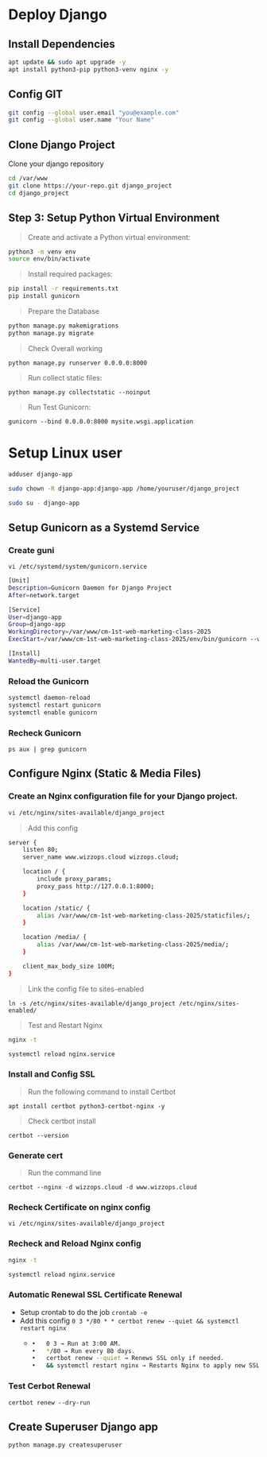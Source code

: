 # Deploy Django

## Install Dependencies

```sh
apt update && sudo apt upgrade -y
apt install python3-pip python3-venv nginx -y
```

## Config GIT

```sh
git config --global user.email "you@example.com"
git config --global user.name "Your Name"
```

## Clone Django Project

Clone your django repository

```sh
cd /var/www
git clone https://your-repo.git django_project
cd django_project
```

## Step 3: Setup Python Virtual Environment

> Create and activate a Python virtual environment:

```sh
python3 -m venv env
source env/bin/activate
```

> Install required packages:

```sh
pip install -r requirements.txt
pip install gunicorn
```

> Prepare the Database

```sh
python manage.py makemigrations
python manage.py migrate
```

> Check Overall working

`python manage.py runserver 0.0.0.0:8000`

> Run collect static files:

`python manage.py collectstatic --noinput`

> Run Test Gunicorn:

`gunicorn --bind 0.0.0.0:8000 mysite.wsgi.application`

# Setup Linux user

```sh
adduser django-app

sudo chown -R django-app:django-app /home/youruser/django_project

sudo su - django-app
```

## Setup Gunicorn as a Systemd Service

### Create guni

`vi /etc/systemd/system/gunicorn.service`

```sh
[Unit]
Description=Gunicorn Daemon for Django Project
After=network.target

[Service]
User=django-app
Group=django-app
WorkingDirectory=/var/www/cm-1st-web-marketing-class-2025
ExecStart=/var/www/cm-1st-web-marketing-class-2025/env/bin/gunicorn --workers 3 --bind unix:/var/www/cm-1st-web-marketing-class-2025/gunicorn.sock mysite.wsgi:application

[Install]
WantedBy=multi-user.target
```

### Reload the Gunicorn

```sh
systemctl daemon-reload
systemctl restart gunicorn
systemctl enable gunicorn
```

### Recheck Gunicorn

`ps aux | grep gunicorn`

## Configure Nginx (Static & Media Files)

### Create an Nginx configuration file for your Django project.

```sh
vi /etc/nginx/sites-available/django_project
```

> Add this config

```sh
server {
    listen 80;
    server_name www.wizzops.cloud wizzops.cloud;

    location / {
        include proxy_params;
        proxy_pass http://127.0.0.1:8000;
    }

    location /static/ {
        alias /var/www/cm-1st-web-marketing-class-2025/staticfiles/;
    }

    location /media/ {
        alias /var/www/cm-1st-web-marketing-class-2025/media/;
    }

    client_max_body_size 100M;
}
```

> Link the config file to sites-enabled

`ln -s /etc/nginx/sites-available/django_project /etc/nginx/sites-enabled/`

> Test and Restart Nginx

```sh
nginx -t

systemctl reload nginx.service
```

### Install and Config SSL

> Run the following command to install Certbot

`apt install certbot python3-certbot-nginx -y`

> Check certbot install

`certbot --version`

### Generate cert

> Run the command line

`certbot --nginx -d wizzops.cloud -d www.wizzops.cloud`

### Recheck Certificate on nginx config

`vi /etc/nginx/sites-available/django_project`

### Recheck and Reload Nginx config

```sh
nginx -t

systemctl reload nginx.service
```

### Automatic Renewal SSL Certificate Renewal

- Setup crontab to do the job `crontab -e`
- Add this config `0 3 */80 * * certbot renew --quiet && systemctl restart nginx`
  - ```sh
    •	0 3 → Run at 3:00 AM.
	•	*/80 → Run every 80 days.
	•	certbot renew --quiet → Renews SSL only if needed.
	•	&& systemctl restart nginx → Restarts Nginx to apply new SSL certificate.
    ```

### Test Cerbot Renewal

`certbot renew --dry-run`

## Create Superuser Django app

`python manage.py createsuperuser`
